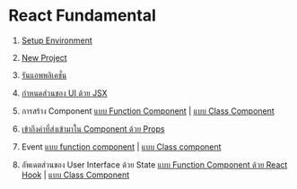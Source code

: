 
# React Fundamental 

1. [Setup Environment](../../main/setup-environment.md)
2. [New Project](1-new-project.md)
3. [รันแอพพลิเคชั่น](../../main/run-application.md)
4. [กำหนดส่วนของ UI ด้วย JSX](jsx.md)
5. การสร้าง Component [แบบ Function Component](function-component.md) | [แบบ Class Component](class-component.md)

6. [เข้าถึงค่าที่ส่งเข้ามาใน Component ด้วย Props](props.md)
7. Event [แบบ function component](event-function-component.md) | [แบบ Class component](event-class-component.md)
8.  อัพเดตส่วนของ User Interface ด้วย State [แบบ Function Component ด้วย React Hook](state-react-hook.md) |  [แบบ Class Component](state.md) 
